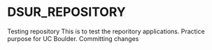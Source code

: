 # DSUR_REPOSITORY
Testing repository
This is to test the reporitory applications.
Practice purpose for UC Boulder.
Committing changes
